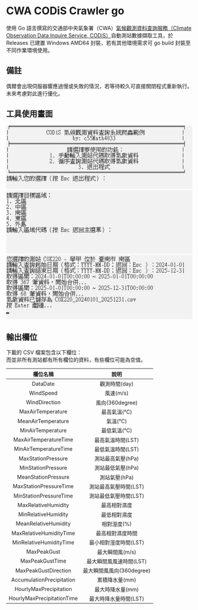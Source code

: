 # CWA CODiS Crawler go

使用 Go 語言撰寫的交通部中央氣象署（CWA）[氣候觀測資料查詢服務（Climate Observation Data Inquire Service, CODiS）](https://codis.cwa.gov.tw/)自動測站數據擷取工具，於 Releases 已建置 Windows AMD64 封裝，若有其他環境需求可 go build 封裝至不同作業環境使用。

## 備註
偶爾會出現伺服器響應過慢或失敗的情況，若等待較久可直接關閉程式重新執行。  
未來考慮對此進行優化。

## 工具使用畫面
![CWA CODiS Crawler go](./img/fig_01.jpg)
![CWA CODiS Crawler go](./img/fig_02.jpg)
![CWA CODiS Crawler go](./img/fig_03.jpg)

## 輸出欄位
下載的 CSV 檔案包含以下欄位：  
而並非所有測站都有所有欄位的資料，有些欄位可能為空值。

|	欄位名稱	|	說明	|
|	:--:	|	:--:	|	
|	DataDate	|	觀測時間(day)	|
|	WindSpeed	|	風速(m/s)	|
|	WindDirection	|	風向(360degree)	|
|	MaxAirTemperature	|	最高氣溫(℃)	|
|	MeanAirTemperature	|	氣溫(℃)	|
|	MinAirTemperature	|	最低氣溫(℃)	|
|	MaxAirTemperatureTime	|	最高氣溫時間(LST)	|
|	MinAirTemperatureTime	|	最低氣溫時間(LST)	|
|	MaxStationPressure	|	測站最高氣壓(hPa)	|
|	MinStationPressure	|	測站最低氣壓(hPa)	|
|	MeanStationPressure	|	測站氣壓(hPa)	|
|	MaxStationPressureTime	|	測站最高氣壓時間(LST)	|
|	MinStationPressureTime	|	測站最低氣壓時間(LST)	|
|	MaxRelativeHumidity	|	最高相對濕度	|
|	MinRelativeHumidity	|	最低相對濕度	|
|	MeanRelativeHumidity	|	相對溼度(%)	|
|	MaxRelativeHumidityTime	|	最高相對濕度時間	|
|	MinRelativeHumidityTime	|	最小相對溼度時間(LST)	|
|	MaxPeakGust	|	最大瞬間風(m/s)	|
|	MaxPeakGustTime	|	最大瞬間風風速時間(LST)	|
|	MaxPeakGustDirection	|	最大瞬間風風向(360degree)	|
|	AccumulationPrecipitation	|	累積降水量(mm)	|
|	HourlyMaxPrecipitation	|	最大時降水量(mm)	|
|	HourlyMaxPrecipitationTime	|	最大時降水量時間(LST)	|